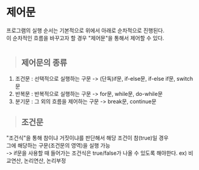 # 제어문
프로그램의 실행 순서는 기본적으로 위에서 아래로 순차적으로 진행된다.   
이 순차적인 흐름을 바꾸고자 할 경우 "제어문"을 통해서 제어할 수 있다.   
#
> ## 제어문의 종류
1. 조건문 : 선택적으로 실행하는 구문 -> (단독)if문, if-else문, if-else if문, switch문   
2. 반복문 : 반복적으로 실행하는 구문 -> for문, while문, do-while문   
3. 분기문 : 그 외의 흐름을 제어하는 구문 -> break문, continue문   
    
> ## 조건문
"조건식"을 통해 참이냐 거짓이냐를 판단해서 해당 조건이 참(true)일 경우    
그에 해당하는 구문(조건문의 영역)을 실행 가능   
-> if문을 사용할 때 들어가는 조건식은 true/false가 나올 수 있도록 해야한다. ex) 비교연산, 논리연산, 논리부정    
